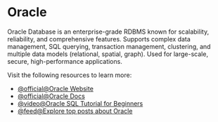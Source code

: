 # Oracle

Oracle Database is an enterprise-grade RDBMS known for scalability, reliability, and comprehensive features. Supports complex data management, SQL querying, transaction management, clustering, and multiple data models (relational, spatial, graph). Used for large-scale, secure, high-performance applications.

Visit the following resources to learn more:

- [@official@Oracle Website](https://www.oracle.com/database/)
- [@official@Oracle Docs](https://docs.oracle.com/en/database/index.html)
- [@video@Oracle SQL Tutorial for Beginners](https://www.youtube.com/watch?v=ObbNGhcxXJA)
- [@feed@Explore top posts about Oracle](https://app.daily.dev/tags/oracle?ref=roadmapsh)